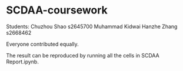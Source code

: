 # SCDAA-coursework

Students:
Chuzhou Shao s2645700
Muhammad Kidwai 
Hanzhe Zhang s2668462

Everyone contributed equally.

The result can be reproduced by running all the cells in SCDAA Report.ipynb.
